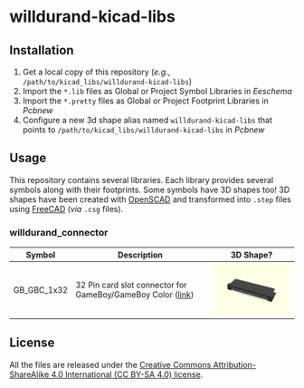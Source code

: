# willdurand-kicad-libs

## Installation

1. Get a local copy of this repository (_e.g._, `/path/to/kicad_libs/willdurand-kicad-libs`)
2. Import the `*.lib` files as Global or Project Symbol Libraries in _Eeschema_
3. Import the `*.pretty` files as Global or Project Footprint Libraries in _Pcbnew_
4. Configure a new 3d shape alias named `willdurand-kicad-libs` that points to `/path/to/kicad_libs/willdurand-kicad-libs` in _Pcbnew_

## Usage

This repository contains several libraries. Each library provides several
symbols along with their footprints. Some symbols have 3D shapes too! 3D shapes
have been created with [OpenSCAD](https://www.openscad.org/) and transformed
into `.step` files using [FreeCAD](https://www.freecadweb.org/) (_via_ `.csg`
files).

### willdurand_connector

| Symbol      | Description                                                                                                     | 3D Shape?                                                            |
| ----------- | --------------------------------------------------------------------------------------------------------------- | -------------------------------------------------------------------- |
| GB_GBC_1x32 | 32 Pin card slot connector for GameBoy/GameBoy Color ([link](https://www.aliexpress.com/item/32832493101.html)) | ![Preview of GB_GBC_1x32](docs/willdurand_connector_GB_GBC_1x32.png) |

## License

All the files are released under the [Creative Commons Attribution-ShareAlike 4.0 International (CC BY-SA 4.0) license](https://creativecommons.org/licenses/by-sa/4.0/).

